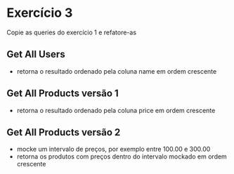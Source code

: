# Exercício 3
Copie as queries do exercício 1 e refatore-as

## Get All Users
- retorna o resultado ordenado pela coluna name em ordem crescente

## Get All Products versão 1
- retorna o resultado ordenado pela coluna price em ordem crescente

## Get All Products versão 2
- mocke um intervalo de preços, por exemplo entre 100.00 e 300.00
- retorna os produtos com preços dentro do intervalo mockado em ordem crescente

